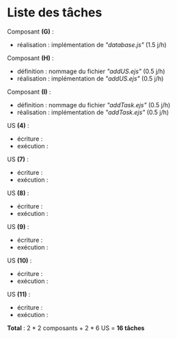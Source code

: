 # Liste des tâches

Composant __(G)__ :
  * réalisation : implémentation de _"database.js"_ (1.5 j/h)

Composant __(H)__ :
  * définition : nommage du fichier _"addUS.ejs"_ (0.5 j/h)
  * réalisation : implémentation de _"addUS.ejs"_ (0.5 j/h)

Composant __(I)__ :
  * définition : nommage du fichier _"addTask.ejs"_ (0.5 j/h)
  * réalisation : implémentation de _"addTask.ejs"_ (0.5 j/h)


US __(4)__ :
  * écriture :
  * exécution :

US __(7)__ :
  * écriture :
  * exécution :

US __(8)__ :
  * écriture :
  * exécution :

US __(9)__ :
  * écriture :
  * exécution :

US __(10)__ :
  * écriture :
  * exécution :

US __(11)__ :
  * écriture :
  * exécution :

__Total__ : 2 \* 2 composants + 2 \* 6 US = __16 tâches__
